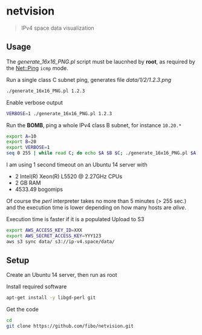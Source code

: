 # netvision

> IPv4 space data visualization

## Usage

The *generate_16x16_PNG.pl* script must be laucnhed by **root**, as required by
the [Net::Ping][Perl_Net_Ping] `icmp` mode.

Run a single class C subnet ping, generates file *data/1/2/1.2.3.png*

```bash
./generate_16x16_PNG.pl 1.2.3
```

Enable verbose output

```bash
VERBOSE=1 ./generate_16x16_PNG.pl 1.2.3
```

Run the **BOMB**, ping a whole IPv4 class B subnet, for instance `10.20.*`

```bash
export A=10
export B=20
export VERBOSE=1
seq 0 255 | while read C; do echo $A $B $C; ./generate_16x16_PNG.pl $A.$B.$C & done &
```

I am using 1 second timeout on an Ubuntu 14 server with

* 2 Intel(R) Xeon(R) L5520 @ 2.27GHz CPUs
* 2 GB RAM
* 4533.49 bogomips

Of course the *perl* interpreter takes no more than 5 minutes (> 255 sec.) and
the execution time is lower depending on how many hosts are *alive*.

Execution time is faster if it is a populated 
Upload to S3

```bash
export AWS_ACCESS_KEY_ID=XXX
export AWS_SECRET_ACCESS_KEY=YYY123
aws s3 sync data/ s3://ip-v4.space/data/
```

## Setup

Create an Ubuntu 14 server, then run as root

Install required software

```bash
apt-get install -y libgd-perl git
```

Get the code

```bash
cd
git clone https://github.com/fibo/netvision.git
```

[Perl_Net_Ping]: https://metacpan.org/pod/Net::Ping
